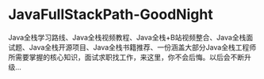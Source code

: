 # JavaFullStackPath-GoodNight
Java全栈学习路线、Java全栈视频教程、Java全栈+B站视频整合、Java全栈面试题、Java全栈开源项目、Java全栈书籍推荐、一份涵盖大部分Java全栈工程师所需要掌握的核心知识，面试求职找工作，来这里，你不会后悔。以后会不断升级...
